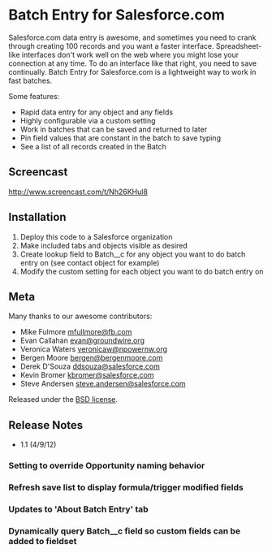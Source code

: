 Batch Entry for Salesforce.com
==============================

Salesforce.com data entry is awesome, and sometimes you need to crank through creating 100 records and you want a faster interface.
Spreadsheet-like interfaces don't work well on the web where you might lose your connection at any time. To do an interface like that right, you need to save continually.
Batch Entry for Salesforce.com is a lightweight way to work in fast batches.

Some features:

* Rapid data entry for any object and any fields
* Highly configurable via a custom setting
* Work in batches that can be saved and returned to later
* Pin field values that are constant in the batch to save typing
* See a list of all records created in the Batch

Screencast
----------
http://www.screencast.com/t/Nh26KHul8

Installation
------------
1. Deploy this code to a Salesforce organization
2. Make included tabs and objects visible as desired
3. Create lookup field to Batch__c for any object you want to do batch entry on (see contact object for example)
4. Modify the custom setting for each object you want to do batch entry on

Meta 
----
Many thanks to our awesome contributors:

* Mike Fulmore <mfullmore@fb.com>
* Evan Callahan <evan@groundwire.org>
* Veronica Waters <veronicaw@npowernw.org>
* Bergen Moore <bergen@bergenmoore.com>
* Derek D'Souza <ddsouza@salesforce.com>
* Kevin Bromer <kbromer@salesforce.com>
* Steve Andersen <steve.andersen@salesforce.com>

Released under the [BSD license](http://www.opensource.org/licenses/BSD-3-Clause).

Release Notes 
-------------
* 1.1 (4/9/12)
### Setting to override Opportunity naming behavior
### Refresh save list to display formula/trigger modified fields
### Updates to 'About Batch Entry' tab
### Dynamically query Batch__c field so custom fields can be added to fieldset


